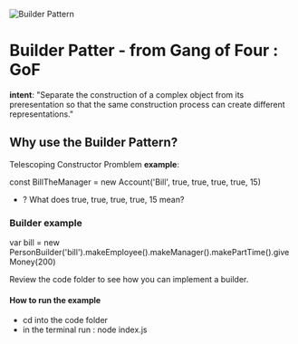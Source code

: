 ![Builder Pattern](https://github.com/wesleyduff/Blog-and-Tutorials/blob/master/src/nodeJS/design_patterns/builder/Builder-measuring.jpg)

# Builder Patter - from Gang of Four : GoF
**intent**: "Separate the construction of a complex object from its preresentation so that the same 
construction process can create different representations."

## Why use the Builder Pattern?
Telescoping Constructor Promblem
**example**: 

const BillTheManager = new Account('Bill', true, true, true, true, 15)
- ? What does true, true, true, true, 15 mean?

### Builder example
var bill = new PersonBuilder('bill').makeEmployee().makeManager().makePartTime().giveMoney(200)

Review the code folder to see how you can implement a builder.

#### How to run the example 
- cd into the code folder
- in the terminal run : node index.js
